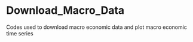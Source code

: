 # Download_Macro_Data
Codes used to download macro economic data and plot macro economic time series
